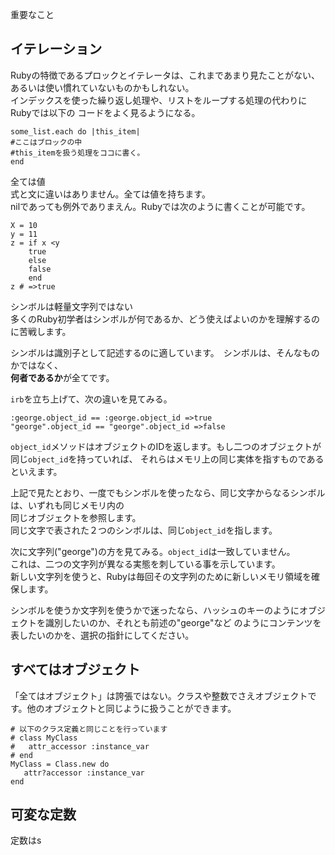 重要なこと
## イテレーション
Rubyの特徴であるプロックとイテレータは、これまであまり見たことがない、  
あるいは使い慣れていないものかもしれない。  
インデックスを使った繰り返し処理や、リストをループする処理の代わりにRubyでは以下の
コードをよく見るようになる。
```
some_list.each do |this_item|
#ここはブロックの中
#this_itemを扱う処理をココに書く。
end
```
全ては値  
式と文に違いはありません。全ては値を持ちます。  
nilであっても例外でありまえん。Rubyでは次のように書くことが可能です。  
```
X = 10
y = 11
z = if x <y
    true
    else
    false
    end
z # =>true
```
シンボルは軽量文字列ではない  
多くのRuby初学者はシンボルが何であるか、どう使えばよいのかを理解するのに苦戦します。  

シンボルは識別子として記述するのに適しています。　シンボルは、そんなものかではなく、  
**何者であるか**が全てです。

`irb`を立ち上げて、次の違いを見てみる。　　
```
:george.object_id == :george.object_id =>true
"george".object_id == "george".object_id =>false
```
`object_id`メソッドはオブジェクトのIDを返します。もし二つのオブジェクトが同じ`object_id`を持っていれば、
それらはメモリ上の同じ実体を指すものであるといえます。

上記で見たとおり、一度でもシンボルを使ったなら、同じ文字からなるシンボルは、いずれも同じメモリ内の  
同じオブジェクトを参照します。  
同じ文字で表された２つのシンボルは、同じ`object_id`を指します。

次に文字列("george")の方を見てみる。`object_id`は一致していません。  
これは、二つの文字列が異なる実態を刺している事を示しています。  
新しい文字列を使うと、Rubyは毎回その文字列のために新しいメモリ領域を確保します。  

シンボルを使うか文字列を使うかで迷ったなら、ハッシュのキーのようにオブジェクトを識別したいのか、それとも前述の"george"など
のようにコンテンツを表したいのかを、選択の指針にしてください。

## すべてはオブジェクト
「全てはオブジェクト」は誇張ではない。クラスや整数でさえオブジェクトです。他のオブジェクトと同じように扱うことができます。

```
# 以下のクラス定義と同じことを行っています
# class MyClass
#   attr_accessor :instance_var
# end
MyClass = Class.new do
   attr?accessor :instance_var
end
```

## 可変な定数
定数はs
